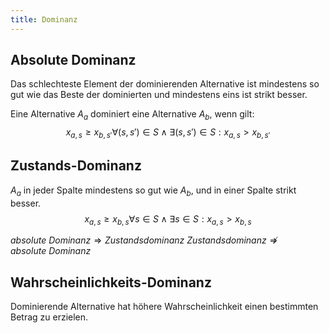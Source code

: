 ```yaml
---
title: Dominanz
---
```

## Absolute Dominanz
Das schlechteste Element der dominierenden Alternative ist mindestens so gut wie das Beste der dominierten und mindestens eins ist strikt besser.

Eine Alternative $A_{a}$ dominiert eine Alternative $A_{b}$, wenn gilt:
$$
x_{a,s} \geq x_{b,s'} \forall (s, s') \in S \wedge \exists (s, s') \in S: x_{a,s} > x_{b,s'}
$$
## Zustands-Dominanz
$A_{a}$ in jeder Spalte mindestens so gut wie $A_{b}$, und in einer Spalte strikt besser.
$$
x_{a,s} \geq x_{b,s} \forall s\in S \wedge \exists s\in S: x_{a,s} > x_{b,s}
$$

$absolute\ Dominanz \Rightarrow Zustandsdominanz$
$Zustandsdominanz \nRightarrow absolute\ Dominanz$
## Wahrscheinlichkeits-Dominanz
Dominierende Alternative hat höhere Wahrscheinlichkeit einen bestimmten Betrag zu erzielen.